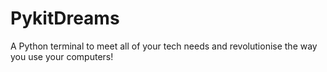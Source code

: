 # PykitDreams
A Python terminal to meet all of your tech needs and revolutionise the way you use your computers!
